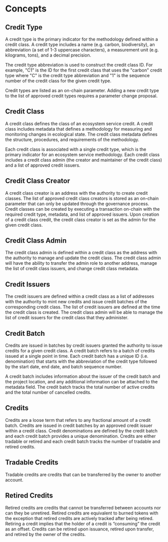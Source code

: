 # Concepts

## Credit Type

A credit type is the primary indicator for the methodology defined within a credit class. A credit type includes a name (e.g. carbon, biodiversity), an abbreviation (a set of 1-3 uppercase characters), a measurement unit (e.g. kilograms, tons), and a decimal precision.

The credit type abbreviation is used to construct the credit class ID. For example, "C1" is the ID for the first credit class that uses the "carbon" credit type where "C" is the credit type abbreviation and "1" is the sequence number of the credit class for the given credit type.

Credit types are listed as an on-chain parameter. Adding a new credit type to the list of approved credit types requires a parameter change proposal.

## Credit Class

A credit class defines the class of an ecosystem service credit. A credit class includes metadata that defines a methodology for measuring and monitoring changes in ecological state. The credit class metadata defines the structure, procedures, and requirements of the methodology.

Each credit class is associated with a single credit type, which is the primary indicator for an ecosystem service methodology. Each credit class includes a credit class admin (the creator and maintainer of the credit class) and a list of approved credit issuers.

## Credit Class Creator

A credit class creator is an address with the authority to create credit classes. The list of approved credit class creators is stored as an on-chain parameter that can only be updated through the governance process. Credit classes can be created  by executing a transaction on-chain with the required credit type, metadata, and list of approved issuers. Upon creation of a credit class credit, the credit class creator is set as the admin for the given credit class.

## Credit Class Admin

The credit class admin is defined within a credit class as the address with the authority to manage and update the credit class. The credit class admin will have the ability to transfer the admin role to another address, manage the list of credit class issuers, and change credit class metadata.

## Credit Issuers

The credit issuers are defined within a credit class as a list of addresses with the authority to mint new credits and issue credit batches of the corresponding credit class. The list of credit issuers are defined at the time the credit class is created. The credit class admin will be able to manage the list of credit issuers for the credit class that they administer.

## Credit Batch

Credits are issued in batches by credit issuers granted the authority to issue credits for a given credit class. A credit batch refers to a batch of credits issued at a single point in time. Each credit batch has a unique ID (i.e. denomination) that starts with the abbreviation of the credit type followed by the start date, end date, and batch sequence number.

A credit batch includes information about the issuer of the credit batch and the project location, and any additional information can be attached to the metadata field. The credit batch tracks the total number of active credits and the total number of cancelled credits.

## Credits

Credits are a loose term that refers to any fractional amount of a credit batch. Credits are issued in credit batches by an approved credit issuer within a credit class. Credit denominations are defined by the credit batch and each credit batch provides a unique denomination. Credits are either tradable or retired and each credit batch tracks the number of tradable and retired credits.

## Tradable Credits

Tradable credits are credits that can be transferred by the owner to another account.

## Retired Credits

Retired credits are credits that cannot be transferred between accounts nor can they be unretired. Retired credits are equivalent to burned tokens with the exception that retired credits are actively tracked after being retired. Retiring a credit implies that the holder of a credit is “consuming” the credit as an offset. Credits can be retired upon issuance, retired upon transfer, and retired by the owner of the credits.
